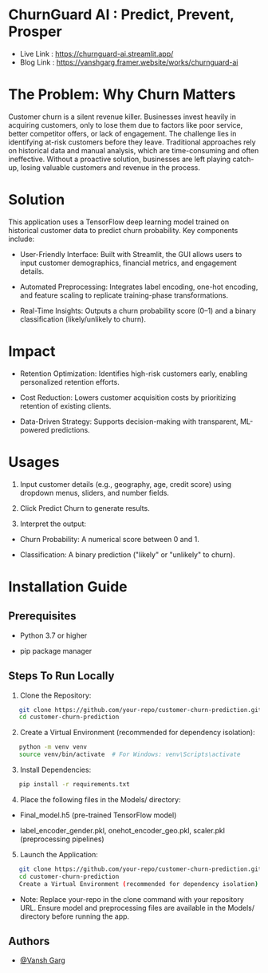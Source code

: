 
# ChurnGuard AI : Predict, Prevent, Prosper 

- Live Link : https://churnguard-ai.streamlit.app/
- Blog Link : https://vanshgarg.framer.website/works/churnguard-ai

# The Problem: Why Churn Matters
Customer churn is a silent revenue killer. Businesses invest heavily in acquiring customers, only to lose them due to factors like poor service, better competitor offers, or lack of engagement. The challenge lies in identifying at-risk customers before they leave. Traditional approaches rely on historical data and manual analysis, which are time-consuming and often ineffective. Without a proactive solution, businesses are left playing catch-up, losing valuable customers and revenue in the process.


# Solution

This application uses a TensorFlow deep learning model trained on historical customer data to predict churn probability. Key components include:

- User-Friendly Interface: Built with Streamlit, the GUI allows users to input customer demographics, financial metrics, and engagement details.

- Automated Preprocessing: Integrates label encoding, one-hot encoding, and feature scaling to replicate training-phase transformations.

- Real-Time Insights: Outputs a churn probability score (0–1) and a binary classification (likely/unlikely to churn).

# Impact
- Retention Optimization: Identifies high-risk customers early, enabling personalized retention efforts.

- Cost Reduction: Lowers customer acquisition costs by prioritizing retention of existing clients.

- Data-Driven Strategy: Supports decision-making with transparent, ML-powered predictions.
# Usages

1. Input customer details (e.g., geography, age, credit score) using dropdown menus, sliders, and number fields.

2. Click Predict Churn to generate results.

3. Interpret the output:

- Churn Probability: A numerical score between 0 and 1.

- Classification: A binary prediction ("likely" or "unlikely" to churn).
# Installation Guide
## Prerequisites

- Python 3.7 or higher

- pip package manager

## Steps To Run Locally

1. Clone the Repository:

```bash
   git clone https://github.com/your-repo/customer-churn-prediction.git  
   cd customer-churn-prediction  
```
2. Create a Virtual Environment (recommended for dependency isolation):
```bash
   python -m venv venv  
   source venv/bin/activate  # For Windows: venv\Scripts\activate  
```
3. Install Dependencies:
```bash
   pip install -r requirements.txt  
```
4. Place the following files in the Models/ directory:

- Final_model.h5 (pre-trained TensorFlow model)

- label_encoder_gender.pkl, onehot_encoder_geo.pkl, scaler.pkl (preprocessing pipelines)

5. Launch the Application:

```bash
   git clone https://github.com/your-repo/customer-churn-prediction.git  
   cd customer-churn-prediction  
   Create a Virtual Environment (recommended for dependency isolation):
```

- Note: Replace your-repo in the clone command with your repository URL. Ensure model and preprocessing files are available in the Models/ directory before running the app.


## Authors

- [@Vansh Garg](https://github.com/vanshgarg-1)


